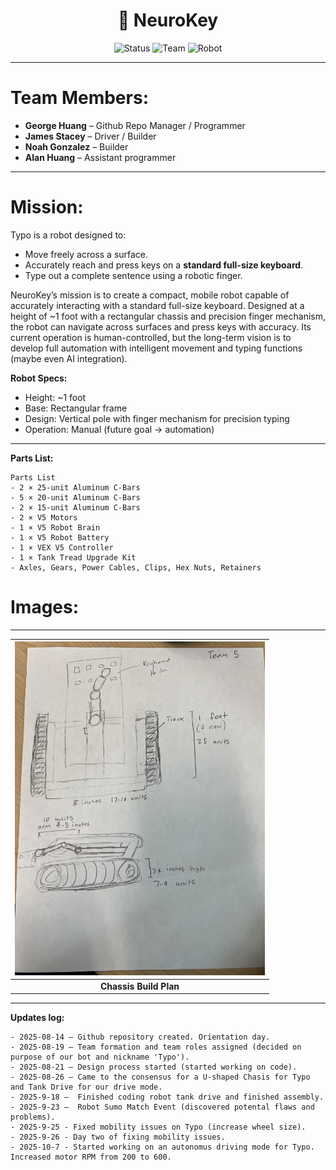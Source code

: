 
<h1 align="center">🧠 NeuroKey</h1>

<div align="center">

![Status](https://img.shields.io/badge/Status-In%20Progress-blue)
![Team](https://img.shields.io/badge/Team-4%20Members-purple)
![Robot](https://img.shields.io/badge/Robot-Typo-orange)

</div>


---

# Team Members:
- **George Huang** – Github Repo Manager / Programmer
- **James Stacey** – Driver / Builder
- **Noah Gonzalez** – Builder
- **Alan Huang** – Assistant programmer
---

# Mission:
Typo is a robot designed to:  
- Move freely across a surface.  
- Accurately reach and press keys on a **standard full-size keyboard**.  
- Type out a complete sentence using a robotic finger.  

NeuroKey’s mission is to create a compact, mobile robot capable of accurately interacting with a standard full-size keyboard.
Designed at a height of ~1 foot with a rectangular chassis and precision finger mechanism, the robot can navigate across surfaces and press keys with accuracy. Its current operation is human-controlled, but the long-term vision is to develop full automation with intelligent movement and typing functions (maybe even AI integration).

**Robot Specs:**  
- Height: ~1 foot  
- Base: Rectangular frame  
- Design: Vertical pole with finger mechanism for precision typing  
- Operation: Manual (future goal → automation)  

---

**Parts List:**
```ansi
Parts List
- 2 × 25-unit Aluminum C-Bars  
- 5 × 20-unit Aluminum C-Bars  
- 2 × 15-unit Aluminum C-Bars  
- 2 × V5 Motors  
- 1 × V5 Robot Brain  
- 1 × V5 Robot Battery  
- 1 × VEX V5 Controller  
- 1 × Tank Tread Upgrade Kit  
- Axles, Gears, Power Cables, Clips, Hex Nuts, Retainers  
```
# Images:
---
| <kbd><img src="images/IMG_6245.jpeg" alt="Chassis Build Plan" width="400"></kbd> |
|:--:|
| **Chassis Build Plan** |
---

**Updates log:**
```ansi
- 2025-08-14 – Github repository created. Orientation day.
- 2025-08-19 – Team formation and team roles assigned (decided on purpose of our bot and nickname 'Typo').
- 2025-08-21 – Design process started (started working on code).
- 2025-08-26 – Came to the consensus for a U-shaped Chasis for Typo and Tank Drive for our drive mode.
- 2025-9-18 –  Finished coding robot tank drive and finished assembly.
- 2025-9-23 –  Robot Sumo Match Event (discovered potental flaws and problems).
- 2025-9-25 - Fixed mobility issues on Typo (increase wheel size).
- 2025-9-26 - Day two of fixing mobility issues.
- 2025-10-7 - Started working on an autonomus driving mode for Typo. Increased motor RPM from 200 to 600.
